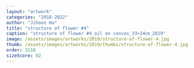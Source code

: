```yaml
---
layout: "artwork"
categories: "2018-2022"
author: "Jihoon Ha"
title: "structure of flower #4"
caption: "structure of flower #4_oil on canvas_33×24㎝_2019"
image: /assets/images/artworks/2019/structure-of-flower-4.jpg
thumb: /assets/images/artworks/2019/thumbs/structure-of-flower-4.jpg
order: 3110
sizeScore: 02
---
```

